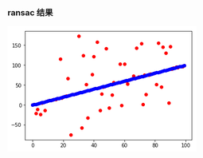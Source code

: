 ### ransac 结果
![ransac](https://github.com/zzzzzzhang/CV_learn/blob/master/Week2/figure.png?raw=true)
